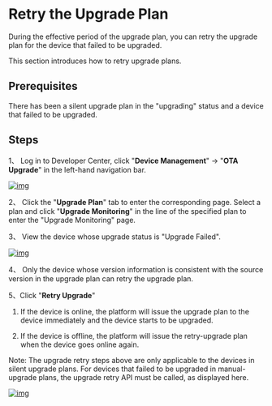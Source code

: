 # Retry the Upgrade Plan

During the effective period of the upgrade plan, you can retry the upgrade plan for the device that failed to be upgraded.

This section introduces how to retry upgrade plans.

## Prerequisites

There has been a silent upgrade plan in the "upgrading" status and a device that failed to be upgraded.

## Steps

1、  Log in to Developer Center, click "**Device Management**" → "**OTA Upgrade**" in the left-hand navigation bar.

 <a data-fancybox title="img" href="/en/guide/ota/otaup01.png">![img](/en/guide/ota/otaup01.png)</a>

2、  Click the "**Upgrade Plan**" tab to enter the corresponding page. Select a plan and click "**Upgrade Monitoring**" in the line of the specified plan to enter the "Upgrade Monitoring" page.

3、  View the device whose upgrade status is "Upgrade Failed".

<a data-fancybox title="img" href="/en/guide/ota/ota24.png">![img](/en/guide/ota/ota24.png)</a>

4、  Only the device whose version information is consistent with the source version in the upgrade plan can retry the upgrade plan.

5、Click "**Retry Upgrade**"

1)  If the device is online, the platform will issue the upgrade plan to the device immediately and the device starts to be upgraded.

2)  If the device is offline, the platform will issue the retry-upgrade plan when the device goes online again.

Note: The upgrade retry steps above are only applicable to the devices in silent upgrade plans. For devices that failed to be upgraded in manual-upgrade plans, the upgrade retry API must be called, as displayed here.

<a data-fancybox title="img" href="/en/guide/ota/otaup02.png">![img](/en/guide/ota/otaup02.png)</a>